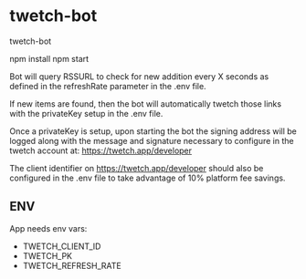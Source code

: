 # twetch-bot

twetch-bot

npm install
npm start

Bot will query RSSURL to check for new addition every X seconds as defined in the refreshRate parameter in the .env file.

If new items are found, then the bot will automatically twetch those links with the privateKey setup in the .env file.

Once a privateKey is setup, upon starting the bot the signing address will be logged along with the message and signature necessary to configure in the twetch account at: https://twetch.app/developer

The client identifier on https://twetch.app/developer should also be configured in the .env file to take advantage of 10% platform fee savings.

## ENV

App needs env vars:

- TWETCH_CLIENT_ID
- TWETCH_PK
- TWETCH_REFRESH_RATE
